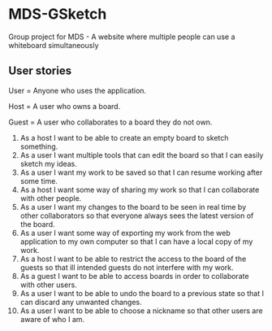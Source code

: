 # MDS-GSketch
Group project for MDS - A website where multiple people can use a whiteboard simultaneously

## User stories

User = Anyone who uses the application. 

Host = A user who owns a board. 

Guest = A user who collaborates to a board they do not own. 

1. As a host I want to be able to create an empty board to sketch something. 
2. As a user I want multiple tools that can edit the board so that I can easily sketch my ideas. 
3. As a user I want my work to be saved so that I can resume working after some time. 
4. As a host I want some way of sharing my work so that I can collaborate with other people. 
5. As a user I want my changes to the board to be seen in real time by other collaborators so that everyone always sees the latest version of the board. 
6. As a user I want some way of exporting my work from the web application to my own computer so that I can have a local copy of my work. 
7. As a host I want to be able to restrict the access to the board of the guests so that ill intended guests do not interfere with my work. 
8. As a guest I want to be able to access boards in order to collaborate with other users. 
9. As a user I want to be able to undo the board to a previous state so that I can discard any unwanted changes. 
10. As a user I want to be able to choose a nickname so that other users are aware of who I am. 
